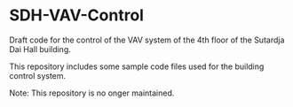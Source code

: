 # SDH-VAV-Control
Draft code for the control of the VAV system of the 4th floor of the Sutardja Dai Hall building.

This repository includes some sample code files used for the building control system.

Note: This repository is no onger maintained.
